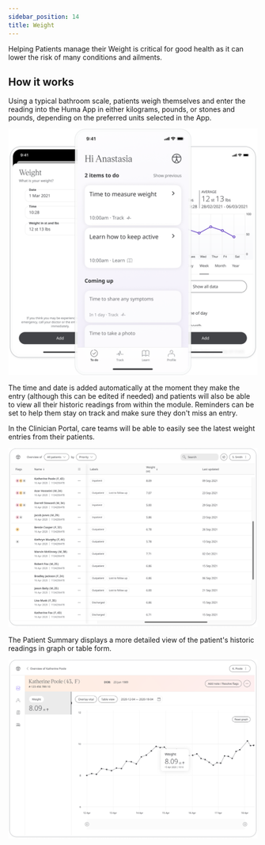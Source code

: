 ```yaml
---
sidebar_position: 14
title: Weight 
---
```


Helping Patients manage their Weight is critical for good health as it can lower the risk of many conditions and ailments. 

## How it works

Using a typical bathroom scale, patients weigh themselves and enter the reading into the Huma App in either kilograms, pounds, or stones and pounds,  depending on the preferred units selected in the App.

![Adding weight to the Huma App](./assets/weight.png)

The time and date is added automatically at the moment they make the entry (although this can be edited if needed) and patients will also be able to view all their historic readings from within the module. Reminders can be set to help them stay on track and make sure they don't miss an entry.

In the Clinician Portal, care teams will be able to easily see the latest weight entries from their patients.

![Viewing weight in the Clinician Portal](./assets/cp-patient-list-weight.png)

The Patient Summary displays a more detailed view of the patient's historic readings in graph or table form.

![Viewing weight in the Clinician Portal](./assets/cp-module-details-weight.png)
